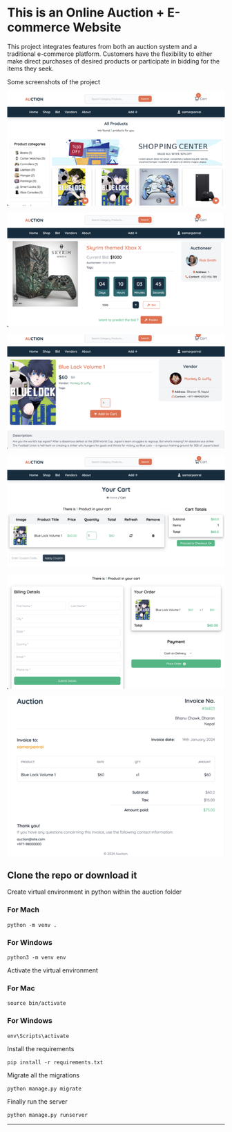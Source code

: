 # This is an Online Auction + E-commerce Website

This project integrates features from both an auction system and a traditional e-commerce platform. Customers have the flexibility to either make direct purchases of desired products or participate in bidding for the items they seek. 

Some screenshots of the project

![](assets/ss/ss.png)

![](assets/ss/ss1.png)

![](assets/ss/ss2.png)

![](assets/ss/ss3.png)

![](assets/ss/ss4.png)

![](assets/ss/ss5.png)

Clone the repo or download it 
---

Create virtual environment in python within the auction folder
### For Mach
```
python -m venv .
```

### For Windows
```
python3 -m venv env
```


Activate the virtual environment
### For Mac
```
source bin/activate
```
### For Windows
```
env\Scripts\activate
```


Install the requirements
```
pip install -r requirements.txt
```


Migrate all the migrations
```
python manage.py migrate
```


Finally run the server
```
python manage.py runserver
```
---



